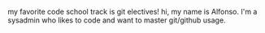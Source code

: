 my favorite code school track is git electives!
hi, my name is Alfonso. I'm a sysadmin who likes to code and want to master git/github usage.
